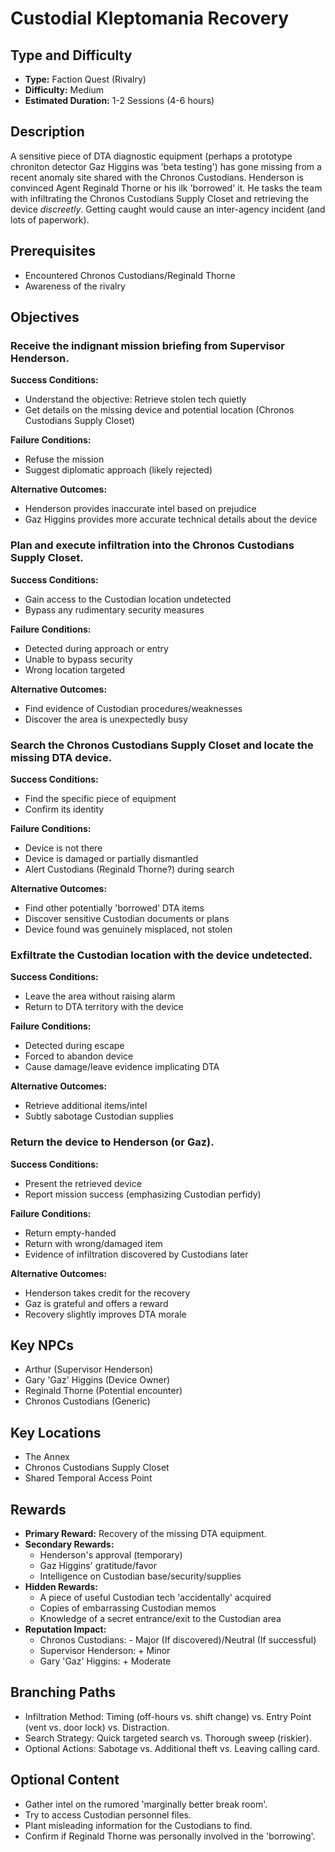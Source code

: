 # Custodial Kleptomania Recovery

## Type and Difficulty
- **Type:** Faction Quest (Rivalry)
- **Difficulty:** Medium
- **Estimated Duration:** 1-2 Sessions (4-6 hours)

## Description
A sensitive piece of DTA diagnostic equipment (perhaps a prototype chroniton detector Gaz Higgins was 'beta testing') has gone missing from a recent anomaly site shared with the Chronos Custodians. Henderson is convinced Agent Reginald Thorne or his ilk 'borrowed' it. He tasks the team with infiltrating the Chronos Custodians Supply Closet and retrieving the device *discreetly*. Getting caught would cause an inter-agency incident (and lots of paperwork).

## Prerequisites
- Encountered Chronos Custodians/Reginald Thorne
- Awareness of the rivalry

## Objectives
### Receive the indignant mission briefing from Supervisor Henderson.

**Success Conditions:**
- Understand the objective: Retrieve stolen tech quietly
- Get details on the missing device and potential location (Chronos Custodians Supply Closet)

**Failure Conditions:**
- Refuse the mission
- Suggest diplomatic approach (likely rejected)

**Alternative Outcomes:**
- Henderson provides inaccurate intel based on prejudice
- Gaz Higgins provides more accurate technical details about the device
### Plan and execute infiltration into the Chronos Custodians Supply Closet.

**Success Conditions:**
- Gain access to the Custodian location undetected
- Bypass any rudimentary security measures

**Failure Conditions:**
- Detected during approach or entry
- Unable to bypass security
- Wrong location targeted

**Alternative Outcomes:**
- Find evidence of Custodian procedures/weaknesses
- Discover the area is unexpectedly busy
### Search the Chronos Custodians Supply Closet and locate the missing DTA device.

**Success Conditions:**
- Find the specific piece of equipment
- Confirm its identity

**Failure Conditions:**
- Device is not there
- Device is damaged or partially dismantled
- Alert Custodians (Reginald Thorne?) during search

**Alternative Outcomes:**
- Find other potentially 'borrowed' DTA items
- Discover sensitive Custodian documents or plans
- Device found was genuinely misplaced, not stolen
### Exfiltrate the Custodian location with the device undetected.

**Success Conditions:**
- Leave the area without raising alarm
- Return to DTA territory with the device

**Failure Conditions:**
- Detected during escape
- Forced to abandon device
- Cause damage/leave evidence implicating DTA

**Alternative Outcomes:**
- Retrieve additional items/intel
- Subtly sabotage Custodian supplies
### Return the device to Henderson (or Gaz).

**Success Conditions:**
- Present the retrieved device
- Report mission success (emphasizing Custodian perfidy)

**Failure Conditions:**
- Return empty-handed
- Return with wrong/damaged item
- Evidence of infiltration discovered by Custodians later

**Alternative Outcomes:**
- Henderson takes credit for the recovery
- Gaz is grateful and offers a reward
- Recovery slightly improves DTA morale

## Key NPCs
- Arthur (Supervisor Henderson)
- Gary 'Gaz' Higgins (Device Owner)
- Reginald Thorne (Potential encounter)
- Chronos Custodians (Generic)

## Key Locations
- The Annex
- Chronos Custodians Supply Closet
- Shared Temporal Access Point

## Rewards
- **Primary Reward:** Recovery of the missing DTA equipment.
- **Secondary Rewards:**
  - Henderson's approval (temporary)
  - Gaz Higgins' gratitude/favor
  - Intelligence on Custodian base/security/supplies
- **Hidden Rewards:**
  - A piece of useful Custodian tech 'accidentally' acquired
  - Copies of embarrassing Custodian memos
  - Knowledge of a secret entrance/exit to the Custodian area
- **Reputation Impact:**
  - Chronos Custodians: - Major (If discovered)/Neutral (If successful)
  - Supervisor Henderson: + Minor
  - Gary 'Gaz' Higgins: + Moderate

## Branching Paths
- Infiltration Method: Timing (off-hours vs. shift change) vs. Entry Point (vent vs. door lock) vs. Distraction.
- Search Strategy: Quick targeted search vs. Thorough sweep (riskier).
- Optional Actions: Sabotage vs. Additional theft vs. Leaving calling card.

## Optional Content
- Gather intel on the rumored 'marginally better break room'.
- Try to access Custodian personnel files.
- Plant misleading information for the Custodians to find.
- Confirm if Reginald Thorne was personally involved in the 'borrowing'.
